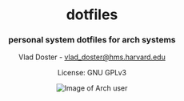 

<div align=center>
  
# dotfiles
### personal system dotfiles for arch systems
Vlad Doster - <vlad_doster@hms.harvard.edu>

License: GNU GPLv3

![Image of Arch user](https://github.com/vladdoster/dotfiles/blob/master/.config/assets/arch-user.png)

</div>
